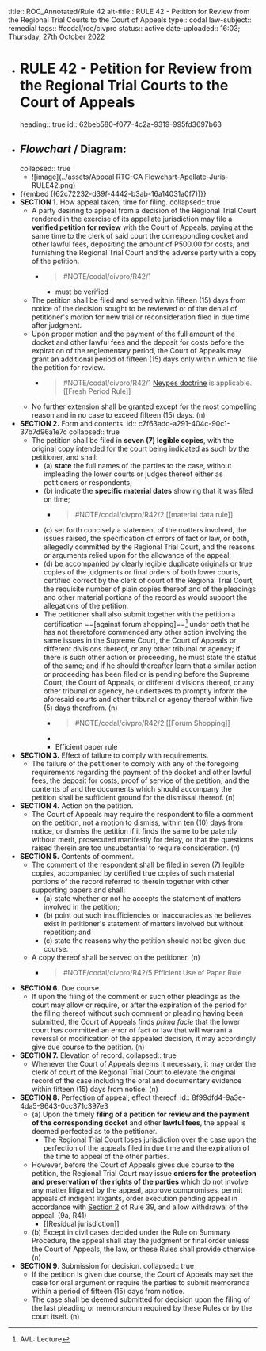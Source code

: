 title:: ROC_Annotated/Rule 42
alt-title:: RULE 42 - Petition for Review from the Regional Trial Courts to the Court of Appeals
  type:: codal
  law-subject:: remedial
  tags:: #codal/roc/civpro
  status:: active
date-uploaded:: 16:03; Thursday, 27th October 2022

- # RULE 42 - Petition for Review from the Regional Trial Courts to the Court of Appeals
  heading:: true
  id:: 62beb580-f077-4c2a-9319-995fd3697b63
- ## _Flowchart_ / Diagram:
  collapsed:: true
	- ![image](../assets/Appeal RTC-CA Flowchart-Apellate-Juris-RULE42.png)
- {{embed ((62c72232-d39f-4442-b3ab-16a14031a0f7))}}
- **SECTION 1.** How appeal taken; time for filing.
  collapsed:: true
	- A party desiring to appeal from a decision of the Regional Trial Court rendered in the exercise of its appellate jurisdiction may file a **verified petition for review** with the Court of Appeals, paying at the same time to the clerk of said court the corresponding docket and other lawful fees, depositing the amount of P500.00 for costs, and furnishing the Regional Trial Court and the adverse party with a copy of the petition.
		- > #NOTE/codal/civpro/R42/1
			- must be verified
	- The petition shall be filed and served within fifteen (15) days from notice of the decision sought to be reviewed or of the denial of petitioner's motion for new trial or reconsideration filed in due time after judgment.
	- Upon proper motion and the payment of the full amount of the docket and other lawful fees and the deposit for costs before the expiration of the reglementary period, the Court of Appeals may grant an additional period of fifteen (15) days only within which to file the petition for review.
		- > #NOTE/codal/civpro/R42/1 [Neypes doctrine](logseq://graph/OBSIDIAN?page=Fresh%20Period%20Rule) is applicable. [[Fresh Period Rule]]
	- No further extension shall be granted except for the most compelling reason and in no case to exceed fifteen (15) days. (n)
- **SECTION 2.** Form and contents.
  id:: c7f63adc-a291-404c-90c1-37b7d96a1e7c
  collapsed:: true
	- The petition shall be filed in **seven (7) legible copies**, with the original copy intended for the court being indicated as such by the petitioner, and shall:
		- (a) **state** the full names of the parties to the case, without impleading the lower courts or judges thereof either as petitioners or respondents;
		- (b) indicate the **specific material dates** showing that it was filed on time;
			- > #NOTE/codal/civpro/R42/2 [[material data rule]].
		- (c) set forth concisely a statement of the matters involved, the issues raised, the specification of errors of fact or law, or both, allegedly committed by the Regional Trial Court, and the reasons or arguments relied upon for the allowance of the appeal;
		- (d) be accompanied by clearly legible duplicate originals or true copies of the judgments or final orders of both lower courts, certified correct by the clerk of court of the Regional Trial Court, the requisite number of plain copies thereof and of the pleadings and other material portions of the record as would support the allegations of the petition.
		- The petitioner shall also submit together with the petition a certification ==[against forum shopping]==[^1] under oath that he has not theretofore commenced any other action involving the same issues in the Supreme Court, the Court of Appeals or different divisions thereof, or any other tribunal or agency; if there is such other action or proceeding, he must state the status of the same; and if he should thereafter learn that a similar action or proceeding has been filed or is pending before the Supreme Court, the Court of Appeals, or different divisions thereof, or any other tribunal or agency, he undertakes to promptly inform the aforesaid courts and other tribunal or agency thereof within five (5) days therefrom. (n)
			- > #NOTE/codal/civpro/R42/2 [[Forum Shopping]]
			- [^1]: AVL: Lecture
			- Efficient paper rule
- **SECTION 3.** Effect of failure to comply with requirements.
	- The failure of the petitioner to comply with any of the foregoing requirements regarding the payment of the docket and other lawful fees, the deposit for costs, proof of service of the petition, and the contents of and the documents which should accompany the petition shall be sufficient ground for the dismissal thereof. (n)
- **SECTION 4.** Action on the petition.
	- The Court of Appeals may require the respondent to file a comment on the petition, not a motion to dismiss, within ten (10) days from notice, or dismiss the petition if it finds the same to be patently without merit, prosecuted manifestly for delay, or that the questions raised therein are too unsubstantial to require consideration. (n)
- **SECTION 5.** Contents of comment.
	- The comment of the respondent shall be filed in seven (7) legible copies, accompanied by certified true copies of such material portions of the record referred to therein together with other supporting papers and shall:
		- (a) state whether or not he accepts the statement of matters involved in the petition;
		- (b) point out such insufficiencies or inaccuracies as he believes exist in petitioner's statement of matters involved but without repetition; and
		- (c) state the reasons why the petition should not be given due course.
	- A copy thereof shall be served on the petitioner. (n)
		- > #NOTE/codal/civpro/R42/5 Efficient Use of Paper Rule
- **SECTION 6.** Due course.
	- If upon the filing of the comment or such other pleadings as the court may allow or require, or after the expiration of the period for the filing thereof without such comment or pleading having been submitted, the Court of Appeals finds *prima facie* that the lower court has committed an error of fact or law that will warrant a reversal or modification of the appealed decision, it may accordingly give due course to the petition. (n)
- **SECTION 7.** Elevation of record.
  collapsed:: true
	- Whenever the Court of Appeals deems it necessary, it may order the clerk of court of the Regional Trial Court to elevate the original record of the case including the oral and documentary evidence within fifteen (15) days from notice. (n)
- **SECTION 8.** Perfection of appeal; effect thereof.
  id:: 8f99dfd4-9a3e-4da5-9643-0cc371c397e3
	- (a) Upon the timely **filing of a petition for review and the payment of the corresponding docket** and other **lawful fees**, the appeal is deemed perfected as to the petitioner.
		- The Regional Trial Court loses jurisdiction over the case upon the perfection of the appeals filed in due time and the expiration of the time to appeal of the other parties.
	- However, before the Court of Appeals gives due course to the petition, the Regional Trial Court may issue **orders for the protection and preservation of the rights of the parties** which do not involve any matter litigated by the appeal, approve compromises, permit appeals of indigent litigants, order execution pending appeal in accordance with [Section 2](logseq://graph/OBSIDIAN?block-id=62bbdbd6-6b85-4061-a680-f89285f19f50) of Rule 39, and allow withdrawal of the appeal. (9a, R41)
		- [[Residual jurisdiction]]
	- (b) Except in civil cases decided under the Rule on Summary Procedure, the appeal shall stay the judgment or final order unless the Court of Appeals, the law, or these Rules shall provide otherwise. (n)
- **SECTION 9**. Submission for decision.
  collapsed:: true
	- If the petition is given due course, the Court of Appeals may set the case for oral argument or require the parties to submit memoranda within a period of fifteen (15) days from notice.
	- The case shall be deemed submitted for decision upon the filing of the last pleading or memorandum required by these Rules or by the court itself. (n)
